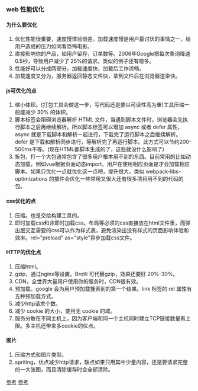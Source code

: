 ### web 性能优化
#### 为什么要优化
1. 优化性能很重要，速度慢体验很差。加载速度慢是用户最讨厌的事情之一，给用户造成的压力如同看恐怖电影。
2. 直接影响你的产品，如用户留存，订单数等。2006年Google把每次查询降速 0.5秒，导致用户减少了 25%的请求。类似的例子还有嗯多。
3. 性能好可以分成两部分，加载速度快，加载后工作流畅。
4. 加载速度又分为，服务器返回静态文件快，拿到文件后在浏览器渲染快。
#### js可优化的点
1. 缩小体积。(打包工具会做这一步，写代码还是要以可读性高为重)工具压缩一般能减少 30% 的体积。
2. 脚本标签会阻碍浏览器解析 HTML 文件，当遇到脚本文件时，浏览器会先执行脚本之后再继续解析。所以脚本标签可以增加 async 或者 defer 属性，async 就是下载脚本和解析一起进行，下载完了运行脚本之后继续解析。defer 是下载和解析同步进行，等解析完了再运行脚本。此方式可以节约200-500ms不等。(现在HTML都脚本生成的了，这些就没什么影响了)
3. 拆包，打一个大包通常包含了很多用户根本用不到的东西。目前常用的比如动态加载，例如vue根据页面动态import，用户在使用相应页面是才会加载相应脚本。如果只优化一点就优化这一点吧，提升很大。类似 webpack-libs-optimizations 的插件会优化一些常用又很大还有很多项目用不到的代码的包。
#### css优化的点
1. 压缩。也是交给构建工具的。
2. 即时加载css和非即时加载css。布局等必须的css直接放在html文件里，而弹出层交互需要的css可以作为样式表，避免渲染出没有样式的页面影响体验和效率。rel="preload" as="style"异步加载css文件。
#### HTTP的优化点
1. 压缩html。
2. gzip，通过nginx等设置。Brotli 可代替gzip，效果还要好 20%-30%。
3. CDN，全世界大量用户使用你的服务时，CDN很有效。
4. 预加载。google 会为用户预加载搜索到的第一个结果。link 标签的 rel 属性有五种预加载方式。
5. 减少http请求个数。
6. 减少 cookie 的大小，使用无 cookie 的域。
7. 服务分散在不同主机上，因为客户端和同一个主机同时建立TCP链接数量有上限。多主机还带来多cookie的优点。
#### 图片
1. 压缩方式和图片类型。
2. spriting，优点减少http请求，缺点如果只用其中少量内容，还是要请求完整的一大张图，而且清除缓存时会全部清除。

[参考](https://3perf.com/talks/web-perf-101/)
[参考](https://ye11ow.gitbooks.io/http2-explained/content/part3.html)


